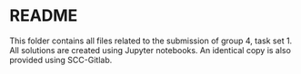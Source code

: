 # README

This folder contains all files related to the submission of group 4, task set 1.
All solutions are created using Jupyter notebooks. An identical copy is also provided using SCC-Gitlab.